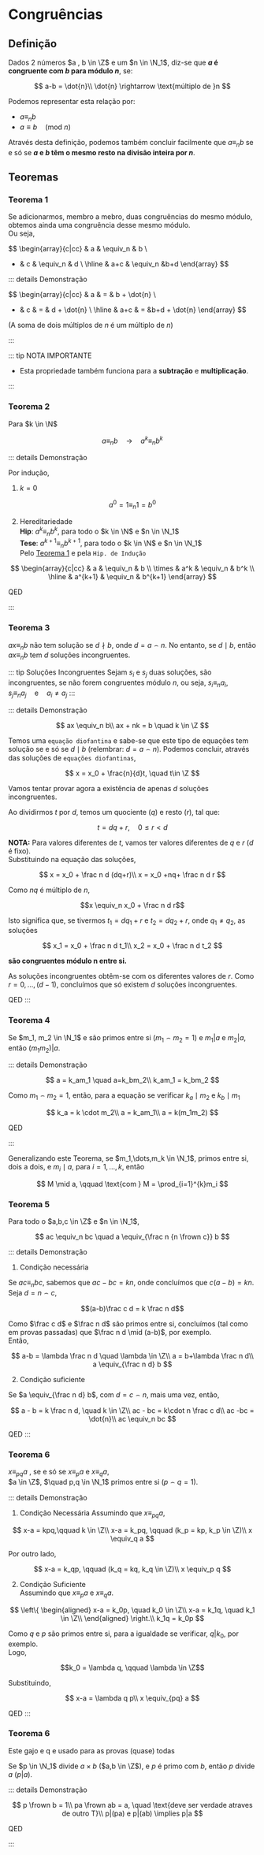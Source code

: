 # Congruências

## Definição

Dados 2 números $a , b \in \Z$ e um $n \in \N_1$, diz-se que **$a$ é congruente com $b$ para módulo $n$**, se:

$$
a-b = \dot{n}\\
\dot{n} \rightarrow \text{múltiplo de }n
$$

Podemos representar esta relação por:

- $a \equiv_n b$
- $a \equiv b \quad (\text{mod } n)$

Através desta definição, podemos também concluir facilmente que $a \equiv_n b$ se e só se **$a$ e $b$ têm o mesmo resto na divisão inteira por $n$**.

## Teoremas

### Teorema 1

Se adicionarmos, membro a mebro, duas congruências do mesmo módulo, obtemos ainda uma congruência desse mesmo módulo.  
Ou seja,

$$
\begin{array}{c|cc}
 & a & \equiv_n & b \\
+ & c &  \equiv_n & d \\
\hline
 & a+c & \equiv_n &b+d
\end{array}
$$

::: details Demonstração

$$
\begin{array}{c|cc}
 & a & = & b + \dot{n} \\
+ & c & = & d + \dot{n} \\
\hline
 & a+c & = &b+d + \dot{n}
\end{array}
$$

(A soma de dois múltiplos de $n$ é um múltiplo de $n$)

:::

::: tip NOTA IMPORTANTE

- Esta propriedade também funciona para a **subtração** e **multiplicação**.

:::

### Teorema 2

Para $k \in \N$

$$
a \equiv_n b \quad \rightarrow \quad a^k \equiv_n b^k
$$

::: details Demonstração

Por indução,

1. $k=0$

$$
a^0 = 1 \equiv_n 1 = b^0
$$

2. Hereditariedade  
   **Hip**: $a^k \equiv_n b^k$, para todo o $k \in \N$ e $n \in \N_1$  
   **Tese**: $a^{k+1} \equiv_n b^{k+1}$, para todo o $k \in \N$ e $n \in \N_1$  
   Pelo [Teorema 1](#teorema-1) e pela `Hip. de Indução`

$$
\begin{array}{c|cc}
 & a & \equiv_n & b \\
\times & a^k &  \equiv_n & b^k \\
\hline
 & a^{k+1} & \equiv_n & b^{k+1}
\end{array}
$$

QED

:::

### Teorema 3

$ax \equiv_n b$ não tem solução se $d \nmid b$, onde $d = a \frown n$. No entanto, se $d \mid b$, então $ax \equiv_n b$ tem $d$ soluções incongruentes.

::: tip Soluções Incongruentes
Sejam $s_i$ e $s_j$ duas soluções, são incongruentes, se não forem congruentes módulo $n$, ou seja, $s_i \equiv_n a_i, \quad s_j \equiv_n a_j \quad \text{e} \quad a_i \neq a_j$
:::

::: details Demonstração

$$
 ax \equiv_n b\\
 ax + nk = b \quad k \in \Z
$$

Temos uma `equação diofantina` e sabe-se que este tipo de equações tem solução se e só se $d \mid b$ (relembrar: $d = a \frown n$). Podemos concluir, através das soluções de `equações diofantinas`,

$$
x = x_0 + \frac{n}{d}t, \quad t\in \Z
$$

Vamos tentar provar agora a existência de apenas $d$ soluções incongruentes.

Ao dividirmos $t$ por $d$, temos um quociente ($q$) e resto ($r$), tal que:

$$
t = dq + r, \quad 0 \leq r < d
$$

**NOTA:** Para valores diferentes de $t$, vamos ter valores diferentes de $q$ e $r$ ($d$ é fixo).  
Substituindo na equação das soluções,

$$
x = x_0 + \frac n d (dq+r)\\
x = x_0 +nq+ \frac n d r
$$

Como $nq$ é múltiplo de $n$,

$$x \equiv_n x_0 + \frac n d r$$

Isto significa que, se tivermos $t_1 = dq_1 + r$ e $t_2 = dq_2 + r$, onde $q_1 \neq q_2$, as soluções

$$
x_1 = x_0 + \frac n d t_1\\
x_2 = x_0 + \frac n d t_2
$$

**são congruentes módulo n entre si.**

As soluções incongruentes obtêm-se com os diferentes valores de $r$. Como $r=0,\dots,(d-1)$, concluímos que só existem $d$ soluções incongruentes.

QED
:::

### Teorema 4

Se $m_1, m_2 \in \N_1$ e são primos entre si $(m_1 \frown m_2 =1)$ e $m_1|a$ e $m_2|a$, então $(m_1m_2)|a$.

::: details Demonstração

$$
a = k_am_1 \quad a=k_bm_2\\
k_am_1 = k_bm_2
$$

Como $m_1 \frown m_2 = 1$, então, para a equação se verificar $k_a \mid m_2$ e $k_b \mid m_1$

$$
k_a = k \cdot m_2\\
a = k_am_1\\
a = k(m_1m_2)
$$

QED

:::

Generalizando este Teorema, se $m_1,\dots,m_k \in \N_1$, primos entre si, dois a dois, e $m_i \mid a$, para $i = 1,\dots,k$, então

$$
M \mid a, \qquad \text{com } M = \prod_{i=1}^{k}m_i
$$

### Teorema 5

Para todo o $a,b,c \in \Z$ e $n \in \N_1$,

$$
ac \equiv_n bc \quad a \equiv_{\frac n {n \frown c}} b
$$

::: details Demonstração

1. Condição necessária

Se $ac \equiv_n bc$, sabemos que $ac-bc = kn$, onde concluímos que $c(a-b)=kn$.  
Seja $d=n \frown c$,

$$(a-b)\frac c d = k \frac n d$$

Como $\frac c d$ e $\frac n d$ são primos entre si, concluímos (tal como em provas passadas) que $\frac n d \mid (a-b)$, por exemplo.  
Então,

$$
a-b = \lambda \frac n d \quad \lambda \in \Z\\
a = b+\lambda \frac n d\\
a \equiv_{\frac n d} b
$$

2. Condição suficiente

Se $a \equiv_{\frac n d} b$, com $d = c \frown n$, mais uma vez, então,

$$
a - b =  k \frac n d, \quad k \in \Z\\
ac - bc = k\cdot n \frac c d\\
ac -bc = \dot{n}\\
ac \equiv_n bc
$$

QED
:::

### Teorema 6

$x \equiv_{pq} a$ , se e só se $x \equiv_p a$ e $x \equiv_q a$,  
$a \in \Z$, $\quad p,q \in \N_1$ primos entre si ($p \frown q = 1$).

::: details Demonstração

1. Condição Necessária
   Assumindo que $x \equiv_{pq} a$,

$$
x-a = kpq,\qquad k \in \Z\\
x-a = k_pq, \qquad (k_p = kp, k_p \in \Z)\\
x \equiv_q a
$$

Por outro lado,

$$
x-a = k_qp, \qquad (k_q = kq, k_q \in \Z)\\
x \equiv_p q
$$

2. Condição Suficiente  
   Assumindo que $x \equiv_p a$ e $x \equiv_q a$.

$$
\left\{ \begin{aligned}
  x-a = k_0p, \quad k_0 \in \Z\\
  x-a = k_1q, \quad k_1 \in \Z\\
\end{aligned} \right.\\
k_1q = k_0p
$$

Como $q$ e $p$ são primos entre si, para a igualdade se verificar, $q | k_0$, por exemplo.  
Logo,

$$k_0 = \lambda q, \qquad \lambda \in \Z$$

Substituindo,

$$
x-a = \lambda q p\\
x \equiv_{pq} a
$$

QED
:::

### Teorema 6

Este gajo e q e usado para as provas (quase) todas

Se $p \in \N_1$ divide $a \times b$ ($a,b \in \Z$), e $p$ é primo com $b$, então $p$ divide $a$ ($p|a$).

::: details Demonstração

$$
p \frown b = 1\\
pa \frown ab = a, \quad \text{deve ser verdade atraves de outro T}\\
p|(pa) e p|(ab) \implies p|a
$$

QED

:::
